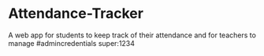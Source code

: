 # Attendance-Tracker
A web app for students to keep track of their attendance and for teachers to manage #admincredentials super:1234
<!-- ![](images/index1.jpg)
![](images/index2.jpg)
![](images/index3.jpg)
![](images/app.jpg)
![](images/register.jpg)
![](images/login.jpg) -->
